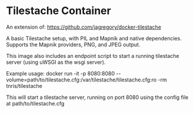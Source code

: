 # Tilestache Container

An extension of: https://github.com/jagregory/docker-tilestache

A basic Tilestache setup, with PIL and Mapnik and native dependencies. Supports
the Mapnik providers, PNG, and JPEG output.


This image also includes an endpoint script to start a running tilestache
server (using uWSGI as the wsgi server).

Example usage:
    docker run -it -p 8080:8080 --volume=path/to/tilestache.cfg:/var/tilestache/tilestache.cfg:ro -rm tnris/tilestache

This will start a tilestache server, running on port 8080 using the config file
at path/to/tilestache.cfg
